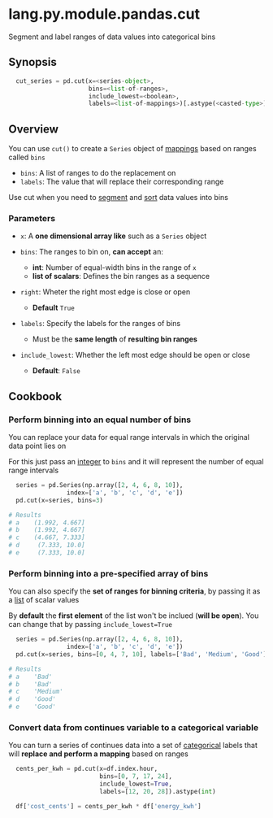 # lang.py.module.pandas.cut

Segment and label ranges of data values into categorical bins

## Synopsis

```py
  cut_series = pd.cut(x=<series-object>,
                      bins=<list-of-ranges>,
                      include_lowest=<boolean>,
                      labels=<list-of-mappings>)[.astype(<casted-type>)]
```

## Overview

You can use `cut()` to create a `Series` object of [mappings](./oft9.md) based
on ranges called `bins`

- `bins`: A list of ranges to do the replacement on
- `labels`: The value that will replace their corresponding range

Use cut when you need to [segment](./tiqw.md) and [sort](./mfgd.md) data values
into bins

### Parameters

- `x`: A **one dimensional array like** such as a `Series` object

- `bins`: The ranges to bin on, **can accept** an:

  - **int**: Number of equal-width bins in the range of `x`
  - **list of scalars**: Defines the bin ranges as a sequence

- `right`: Wheter the right most edge is close or open

  - **Default** `True`

- `labels`: Specify the labels for the ranges of bins

  - Must be the **same length** of **resulting bin ranges**

- `include_lowest`: Whether the left most edge should be open or close

  - **Default**: `False`

## Cookbook

### Perform binning into an equal number of bins

You can replace your data for equal range intervals in which the original data
point lies on

For this just pass an [integer](./x4ok.md) to `bins` and it will represent the
number of equal range intervals

```py
  series = pd.Series(np.array([2, 4, 6, 8, 10]),
                index=['a', 'b', 'c', 'd', 'e'])
  pd.cut(x=series, bins=3)

# Results
# a    (1.992, 4.667]
# b    (1.992, 4.667]
# c    (4.667, 7.333]
# d     (7.333, 10.0]
# e     (7.333, 10.0]
```

### Perform binning into a pre-specified array of bins

You can also specify the **set of ranges for binning criteria**, by passing it
as a [list](./7cxo.md) of scalar values

By **default** the **first element** of the list won't be inclued (**will be
open**). You can change that by passing `include_lowest=True`

```py
  series = pd.Series(np.array([2, 4, 6, 8, 10]),
                index=['a', 'b', 'c', 'd', 'e'])
  pd.cut(x=series, bins=[0, 4, 7, 10], labels=['Bad', 'Medium', 'Good'])

# Results
# a    'Bad'
# b    'Bad'
# c    'Medium'
# d    'Good'
# e    'Good'
```

### Convert data from continues variable to a categorical variable

You can turn a series of continues data into a set of [categorical](./p1g8.md) labels
that will **replace and perform a mapping** based on ranges

```py
  cents_per_kwh = pd.cut(x=df.index.hour,
                         bins=[0, 7, 17, 24],
                         include_lowest=True,
                         labels=[12, 20, 28]).astype(int)

  df['cost_cents'] = cents_per_kwh * df['energy_kwh']
```

